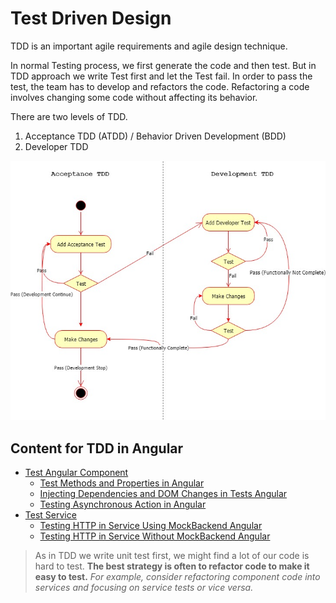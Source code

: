 # Test Driven Design

TDD is an important agile requirements and agile design technique.

In normal Testing process, we first generate the code and then test. But in TDD approach we write Test first and let the Test fail. In order to pass the test, the team has to develop and refactors the code. Refactoring a code involves changing some code without affecting its behavior.

There are two levels of TDD.

1. Acceptance TDD \(ATDD\) / Behavior Driven Development \(BDD\)
2. Developer TDD

![](../.gitbook/assets/tdd2.jpg)

## Content for TDD in Angular

* [Test Angular Component](test-components/)
  * [Test Methods and Properties in Angular](test-components/verify-methods-and-properties.md)
  * [Injecting Dependencies and DOM Changes in Tests Angular](test-components/injecting-dependencies-and-dom-changes.md)
  * [Testing Asynchronous Action in Angular](test-components/asynchronous-action.md)
* [Test Service](test-services/)
  * [Testing HTTP in Service Using MockBackend Angular](test-services/test-http-in-service-using-mockbackend.md)
  * [Testing HTTP in Service Without MockBackend Angular](test-services/test-http-in-service-without-mockbackend.md)

> As in TDD we write unit test first, we might find a lot of our code is hard to test. **The best strategy is often to refactor code to make it easy to test.** _For example, consider refactoring component code into services and focusing on service tests or vice versa._

